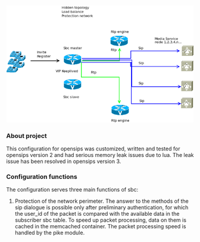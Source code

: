![Screenshot](schema.png)
### <b> About project </b>
This configuration for opensips was customized, written and tested for opensips version 2 and had serious memory leak issues due to lua. The leak issue has been resolved in opensips version 3.
### <b> Configuration functions </b>
  The configuration serves three main functions of sbc:
  1) Protection of the network perimeter.
  The answer to the methods of the sip dialogue is possible only after preliminary authentication, for which the user_id of the packet is compared with the
  available data in the subscriber sbc table.
  To speed up packet processing, data on them is cached in the memcached container.
  The packet processing speed is handled by the pike module.
